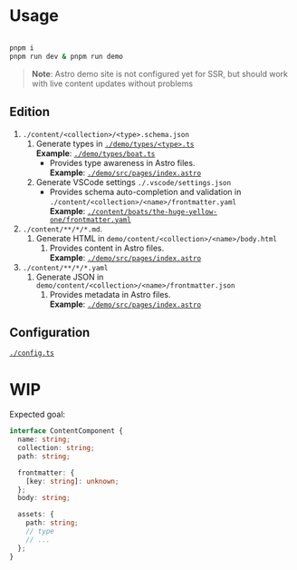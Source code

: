 # Usage

```zsh

pnpm i
pnpm run dev & pnpm run demo

```

> **Note**:
> Astro demo site is not configured yet for SSR, but should work with live content updates without problems

## Edition

1. `./content/<collection>/<type>.schema.json`
   1. Generate types in [`./demo/types/<type>.ts`](./demo/types/boat.ts)  
      **Example**: [`./demo/types/boat.ts`](./demo/types/boat.ts)
      - Provides type awareness in Astro files.  
        **Example**: [`./demo/src/pages/index.astro`](./demo/src/pages/index.astro)
   2. Generate VSCode settings `./.vscode/settings.json`
      - Provides schema auto-completion and validation in `./content/<collection>/<name>/frontmatter.yaml`  
        **Example**: [`./content/boats/the-huge-yellow-one/frontmatter.yaml`](`./content/boats/the-huge-yellow-one/frontmatter.yaml`)
2. `./content/**/*/*.md`.
   1. Generate HTML in `demo/content/<collection>/<name>/body.html`
      1. Provides content in Astro files.  
         **Example**: [`./demo/src/pages/index.astro`](./demo/src/pages/index.astro)
3. `./content/**/*/*.yaml`
   1. Generate JSON in `demo/content/<collection>/<name>/frontmatter.json`
      1. Provides metadata in Astro files.  
         **Example**: [`./demo/src/pages/index.astro`](./demo/src/pages/index.astro)

## Configuration

[`./config.ts`](./config.ts)

# WIP

Expected goal:

```ts
interface ContentComponent {
  name: string;
  collection: string;
  path: string;

  frontmatter: {
    [key: string]: unknown;
  };
  body: string;

  assets: {
    path: string;
    // type
    // ...
  };
}
```
